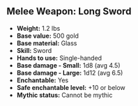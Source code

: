 ## Melee Weapon: Long Sword
- **Weight:** 1.2 lbs
- **Base value:** 500 gold
- **Base material:** Glass
- **Skill:** Sword
- **Hands to use:** Single-handed
- **Base damage - Small:** 1d8 (avg 4.5)
- **Base damage - Large:** 1d12 (avg 6.5)
- **Enchantable:** Yes
- **Safe enchantable level:** +10 or below
- **Mythic status:** Cannot be mythic
